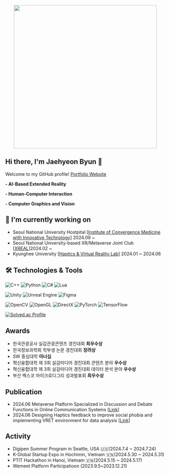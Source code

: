 <p align="center">
  <img src="Intro.gif" width="450" />
</p>

## Hi there, I'm Jaehyeon Byun 👋

Welcome to my GitHub profile! [Portfolio Website](https://ballistic-group-796.notion.site/7d0c9b7599564d978035c0bb77073dad?v=6f93571b83e14cf685761756ea176149&pvs=74)

**- AI-Based Extended Reality**

**- Human-Computer Interaction**

**- Computer Graphics and Vision**

## 🔭 I'm currently working on
- Seoul National University Hostpital [[Institute of Convergence Medicine with Innovative Technology](https://snuh.medisc.org/)] 2024.09 ~
- Seoul National University-based XR/Metaverse Joint Club [[XREAL](https://www.xreal.info/)]2024.02 ~
- Kyunghee University [[Haptics & Virtual Reality Lab](http://haptics.khu.ac.kr/)] 2024.01 ~ 2024.06

## 🛠️ Technologies & Tools

![C++](https://img.shields.io/badge/C++-00599C?style=for-the-badge&logo=c%2B%2B&logoColor=white)
![Python](https://img.shields.io/badge/Python-3776AB?style=for-the-badge&logo=python&logoColor=white)
![C#](https://img.shields.io/badge/C%23-239120?style=for-the-badge&logo=c-sharp&logoColor=white)
![Lua](https://img.shields.io/badge/Lua-2C2D72?style=for-the-badge&logo=lua&logoColor=white)

![Unity](https://img.shields.io/badge/Unity-100000?style=for-the-badge&logo=unity&logoColor=white)
![Unreal Engine](https://img.shields.io/badge/Unreal-100000?style=for-the-badge&logo=unreal-engine&logoColor=white)
![Figma](https://img.shields.io/badge/Figma-%23000000.svg?style=for-the-badge&logo=Figma&logoColor=white)

![OpenCV](https://img.shields.io/badge/OpenCV-27338e?style=for-the-badge&logo=OpenCV&logoColor=white)
![OpenGL](https://img.shields.io/badge/OpenGL-5586A4?style=for-the-badge&logo=opengl&logoColor=white)
![DirectX](https://img.shields.io/badge/DirectX-0078D6?style=for-the-badge&logo=directx&logoColor=white)
![PyTorch](https://img.shields.io/badge/PyTorch-%23EE4C2C.svg?style=for-the-badge&logo=PyTorch&logoColor=white)
![TensorFlow](https://img.shields.io/badge/TensorFlow-%23FF6F00.svg?style=for-the-badge&logo=TensorFlow&logoColor=white)

[![Solved.ac Profile](http://mazassumnida.wtf/api/v2/generate_badge?boj=bjh1750)](https://solved.ac/bjh1750/)  

## Awards
- 한국관광공사 실감관광콘텐츠 경진대회 **최우수상**
- 한국정보과학회 학부생 논문 경진대회 **장려상**
- SW 중심대학 **아너십**
- 혁신융합대학 제 3회 실감미디어 경진대회 콘텐츠 분야 **우수상**
- 혁신융합대학 제 3회 실감미디어 경진대회 데이터 분석 분야 **우수상**
- 부산 벡스코 마이크로디그리 성과발표회 **최우수상**

## Publication
- 2024.06 Metaverse Platform Specialized in Discussion and Debate Functions in Online Communication Systems [[Link](https://www.dbpia.co.kr/journal/articleDetail?nodeId=NODE11821441)]
- 2024.06 Designing Haptics feedback to improve social phobia and implementing VRET environment for data analysis [[Link](https://www.dbpia.co.kr/journal/articleDetail?nodeId=NODE11862533)]

## Activity
- Digipen Summer Program in Seattle, USA 🇺🇸(2024.7.4 ~ 2024.7.24)
- K-Global Startup Expo in Hochimin, Vietnam 🇻🇳(2024.5.30 ~ 2024.5.31)
- PTIT Hackathon in Hanoi, Vietnam 🇻🇳(2024.5.15 ~ 2024.5.17)
- Wemeet Platform Participatioon (2023.9.5~2023.12.21)
